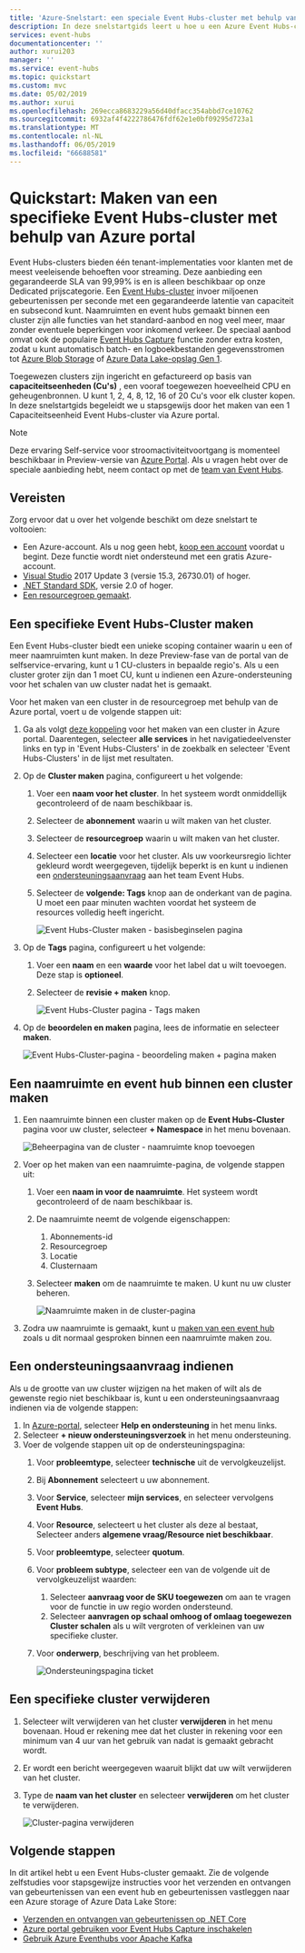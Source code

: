 ```yaml
---
title: 'Azure-Snelstart: een speciale Event Hubs-cluster met behulp van de Azure portal maken | Microsoft Docs'
description: In deze snelstartgids leert u hoe u een Azure Event Hubs-cluster met behulp van Azure portal maakt.
services: event-hubs
documentationcenter: ''
author: xurui203
manager: ''
ms.service: event-hubs
ms.topic: quickstart
ms.custom: mvc
ms.date: 05/02/2019
ms.author: xurui
ms.openlocfilehash: 269ecca8683229a56d40dfacc354abbd7ce10762
ms.sourcegitcommit: 6932af4f4222786476fdf62e1e0bf09295d723a1
ms.translationtype: MT
ms.contentlocale: nl-NL
ms.lasthandoff: 06/05/2019
ms.locfileid: "66688581"
---
```

# <a name="quickstart-create-a-dedicated-event-hubs-cluster-using-azure-portal"></a>Quickstart: Maken van een specifieke Event Hubs-cluster met behulp van Azure portal 
Event Hubs-clusters bieden één tenant-implementaties voor klanten met de meest veeleisende behoeften voor streaming. Deze aanbieding een gegarandeerde SLA van 99,99% is en is alleen beschikbaar op onze Dedicated prijscategorie. Een [Event Hubs-cluster](event-hubs-dedicated-overview.md) invoer miljoenen gebeurtenissen per seconde met een gegarandeerde latentie van capaciteit en subsecond kunt. Naamruimten en event hubs gemaakt binnen een cluster zijn alle functies van het standard-aanbod en nog veel meer, maar zonder eventuele beperkingen voor inkomend verkeer. De speciaal aanbod omvat ook de populaire [Event Hubs Capture](event-hubs-capture-overview.md) functie zonder extra kosten, zodat u kunt automatisch batch- en logboekbestanden gegevensstromen tot [Azure Blob Storage](../storage/blobs/storage-blobs-introduction.md) of [ Azure Data Lake-opslag Gen 1](../data-lake-store/data-lake-store-overview.md).

Toegewezen clusters zijn ingericht en gefactureerd op basis van **capaciteitseenheden (Cu's)** , een vooraf toegewezen hoeveelheid CPU en geheugenbronnen. U kunt 1, 2, 4, 8, 12, 16 of 20 Cu's voor elk cluster kopen. In deze snelstartgids begeleidt we u stapsgewijs door het maken van een 1 Capaciteitseenheid Event Hubs-cluster via Azure portal.

> [!NOTE]
> Deze ervaring Self-service voor stroomactiviteitvoortgang is momenteel beschikbaar in Preview-versie van [Azure Portal](https://aka.ms/eventhubsclusterquickstart). Als u vragen hebt over de speciale aanbieding hebt, neem contact op met de [team van Event Hubs](mailto:askeventhubs@microsoft.com).


## <a name="prerequisites"></a>Vereisten
Zorg ervoor dat u over het volgende beschikt om deze snelstart te voltooien:

- Een Azure-account. Als u nog geen hebt, [koop een account](https://azure.microsoft.com/pricing/purchase-options/pay-as-you-go/) voordat u begint. Deze functie wordt niet ondersteund met een gratis Azure-account. 
- [Visual Studio](https://visualstudio.microsoft.com/vs/) 2017 Update 3 (versie 15.3, 26730.01) of hoger.
- [.NET Standard SDK](https://dotnet.microsoft.com/download), versie 2.0 of hoger.
- [Een resourcegroep gemaakt](../event-hubs/event-hubs-create.md#create-a-resource-group).

## <a name="create-an-event-hubs-dedicated-cluster"></a>Een specifieke Event Hubs-Cluster maken
Een Event Hubs-cluster biedt een unieke scoping container waarin u een of meer naamruimten kunt maken. In deze Preview-fase van de portal van de selfservice-ervaring, kunt u 1 CU-clusters in bepaalde regio's. Als u een cluster groter zijn dan 1 moet CU, kunt u indienen een Azure-ondersteuning voor het schalen van uw cluster nadat het is gemaakt.

Voor het maken van een cluster in de resourcegroep met behulp van de Azure portal, voert u de volgende stappen uit:

1. Ga als volgt [deze koppeling](https://aka.ms/eventhubsclusterquickstart) voor het maken van een cluster in Azure portal. Daarentegen, selecteer **alle services** in het navigatiedeelvenster links en typ in 'Event Hubs-Clusters' in de zoekbalk en selecteer 'Event Hubs-Clusters' in de lijst met resultaten.
2. Op de **Cluster maken** pagina, configureert u het volgende:
    1. Voer een **naam voor het cluster**. In het systeem wordt onmiddellijk gecontroleerd of de naam beschikbaar is.
    2. Selecteer de **abonnement** waarin u wilt maken van het cluster.
    3. Selecteer de **resourcegroep** waarin u wilt maken van het cluster.
    4. Selecteer een **locatie** voor het cluster. Als uw voorkeursregio lichter gekleurd wordt weergegeven, tijdelijk beperkt is en kunt u indienen een [ondersteuningsaanvraag](#submit-a-support-request) aan het team Event Hubs.
    5. Selecteer de **volgende: Tags** knop aan de onderkant van de pagina. U moet een paar minuten wachten voordat het systeem de resources volledig heeft ingericht.

        ![Event Hubs-Cluster maken - basisbeginselen pagina](./media/event-hubs-dedicated-cluster-create-portal/create-event-hubs-clusters-basics-page.png)
3. Op de **Tags** pagina, configureert u het volgende:
    1. Voer een **naam** en een **waarde** voor het label dat u wilt toevoegen. Deze stap is **optioneel**.  
    2. Selecteer de **revisie + maken** knop.

        ![Event Hubs-Cluster pagina - Tags maken](./media/event-hubs-dedicated-cluster-create-portal/create-event-hubs-clusters-tags-page.png)
4. Op de **beoordelen en maken** pagina, lees de informatie en selecteer **maken**. 

    ![Event Hubs-Cluster-pagina - beoordeling maken + pagina maken](./media/event-hubs-dedicated-cluster-create-portal/create-event-hubs-clusters-review-create-page.png)

## <a name="create-a-namespace-and-event-hub-within-a-cluster"></a>Een naamruimte en event hub binnen een cluster maken

1. Een naamruimte binnen een cluster maken op de **Event Hubs-Cluster** pagina voor uw cluster, selecteer **+ Namespace** in het menu bovenaan.

    ![Beheerpagina van de cluster - naamruimte knop toevoegen](./media/event-hubs-dedicated-cluster-create-portal/cluster-management-page-add-namespace-button.png)
2. Voer op het maken van een naamruimte-pagina, de volgende stappen uit:
    1. Voer een **naam in voor de naamruimte**.  Het systeem wordt gecontroleerd of de naam beschikbaar is.
    2. De naamruimte neemt de volgende eigenschappen:
        1. Abonnements-id
        2. Resourcegroep
        3. Locatie
        4. Clusternaam
    3. Selecteer **maken** om de naamruimte te maken. U kunt nu uw cluster beheren.  

        ![Naamruimte maken in de cluster-pagina](./media/event-hubs-dedicated-cluster-create-portal/create-namespace-cluster-page.png)
3. Zodra uw naamruimte is gemaakt, kunt u [maken van een event hub](event-hubs-create.md#create-an-event-hub) zoals u dit normaal gesproken binnen een naamruimte maken zou. 


## <a name="submit-a-support-request"></a>Een ondersteuningsaanvraag indienen

Als u de grootte van uw cluster wijzigen na het maken of wilt als de gewenste regio niet beschikbaar is, kunt u een ondersteuningsaanvraag indienen via de volgende stappen:

1. In [Azure-portal](https://portal.azure.com), selecteer **Help en ondersteuning** in het menu links.
2. Selecteer **+ nieuw ondersteuningsverzoek** in het menu ondersteuning.
3. Voer de volgende stappen uit op de ondersteuningspagina:
    1. Voor **probleemtype**, selecteer **technische** uit de vervolgkeuzelijst.
    2. Bij **Abonnement** selecteert u uw abonnement.
    3. Voor **Service**, selecteer **mijn services**, en selecteer vervolgens **Event Hubs**.
    4. Voor **Resource**, selecteert u het cluster als deze al bestaat, Selecteer anders **algemene vraag/Resource niet beschikbaar**.
    5. Voor **probleemtype**, selecteer **quotum**.
    6. Voor **probleem subtype**, selecteer een van de volgende uit de vervolgkeuzelijst waarden:
        1. Selecteer **aanvraag voor de SKU toegewezen** om aan te vragen voor de functie in uw regio worden ondersteund.
        2. Selecteer **aanvragen op schaal omhoog of omlaag toegewezen Cluster schalen** als u wilt vergroten of verkleinen van uw specifieke cluster. 
    7. Voor **onderwerp**, beschrijving van het probleem.

        ![Ondersteuningspagina ticket](./media/event-hubs-dedicated-cluster-create-portal/support-ticket.png)

 ## <a name="delete-a-dedicated-cluster"></a>Een specifieke cluster verwijderen
 
1. Selecteer wilt verwijderen van het cluster **verwijderen** in het menu bovenaan. Houd er rekening mee dat het cluster in rekening voor een minimum van 4 uur van het gebruik van nadat is gemaakt gebracht wordt. 
2. Er wordt een bericht weergegeven waaruit blijkt dat uw wilt verwijderen van het cluster.
3. Type de **naam van het cluster** en selecteer **verwijderen** om het cluster te verwijderen.

    ![Cluster-pagina verwijderen](./media/event-hubs-dedicated-cluster-create-portal/delete-cluster-page.png)


## <a name="next-steps"></a>Volgende stappen
In dit artikel hebt u een Event Hubs-cluster gemaakt. Zie de volgende zelfstudies voor stapsgewijze instructies voor het verzenden en ontvangen van gebeurtenissen van een event hub en gebeurtenissen vastleggen naar een Azure storage of Azure Data Lake Store:

- [Verzenden en ontvangen van gebeurtenissen op .NET Core](event-hubs-dotnet-standard-getstarted-send.md)
- [Azure portal gebruiken voor Event Hubs Capture inschakelen](event-hubs-capture-enable-through-portal.md)
- [Gebruik Azure Eventhubs voor Apache Kafka](event-hubs-for-kafka-ecosystem-overview.md)
